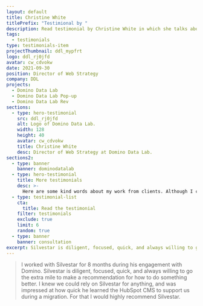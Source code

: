 ```yaml
---
layout: default
title: Christine White
titlePrefix: "Testimional by "
description: Read testimonial by Christine White in which she talks about her positive experience in working with Silvestar Bistrović.
tags:
  - testimonials
type: testimonials-item
projectThumbnail: ddl_mypfrt
logo: ddl_rj0jfd
avatar: cw_cdvokw
date: 2021-09-30
position: Director of Web Strategy
company: DDL
projects:
  - Domino Data Lab
  - Domino Data Lab Pop-up
  - Domino Data Lab Rev
sections:
  - type: hero-testimonial
    src: ddl_rj0jfd
    alt: Logo of Domino Data Lab.
    width: 128
    height: 40
    avatar: cw_cdvokw
    title: Christine White
    desc: Director of Web Strategy at Domino Data Lab.
sections2:
  - type: banner
    banner: dominodatalab
  - type: hero-testimonial
    title: More testimonials
    desc: >-
      Here are some kind words about my work from clients. Although I collaborated with clients from more than 10 countries, most of them came from **The United States** and **Germany**.
  - type: testimonial-list
    cta:
      title: Read the testimonial
    filter: testimonials
    exclude: true
    limit: 6
    random: true
  - type: banner
    banner: consultation
excerpt: Silvestar is diligent, focused, quick, and always willing to go the extra mile...
---
```


> I worked with Silvestar for 8 months during his engagement with Domino. Silvestar is diligent, focused, quick, and always willing to go the extra mile to make a recommendation for how to do something better. I knew we could rely on Silvestar for anything, and was impressed at how quick he learned the HubSpot CMS to support us during a migration. For that I would highly recommend Silvestar.
